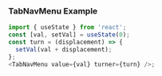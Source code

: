 ### TabNavMenu Example

```ts
import { useState } from 'react';
const [val, setVal] = useState(0);
const turn = (displacement) => {
  setVal(val + displacement);
};
<TabNavMenu value={val} turner={turn} />;
```
